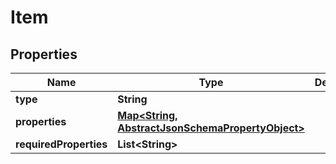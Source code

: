 

# Item


## Properties

| Name | Type | Description | Notes |
|------------ | ------------- | ------------- | -------------|
|**type** | **String** |  |  [optional] |
|**properties** | [**Map&lt;String, AbstractJsonSchemaPropertyObject&gt;**](AbstractJsonSchemaPropertyObject.md) |  |  [optional] |
|**requiredProperties** | **List&lt;String&gt;** |  |  [optional] |



